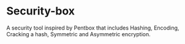 # Security-box
A security tool inspired by Pentbox that includes Hashing, Encoding, Cracking a hash, Symmetric and Asymmetric encryption.
